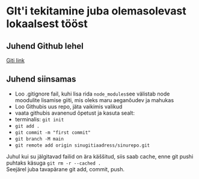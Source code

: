# GIt'i tekitamine juba olemasolevast lokaalsest tööst

## Juhend Github lehel

[Giti link](https://docs.github.com/en/github/importing-your-projects-to-github/importing-source-code-to-github/adding-an-existing-project-to-github-using-the-command-line)

## Juhend siinsamas

- Loo .gitignore fail, kuhi lisa rida `node_modules`see välistab node moodulite lisamise giiti, mis oleks maru aeganõudev ja mahukas
- Loo Githubis uus repo, jäta vaikimis valikud
- vaata githubis avanenud õpetust ja kasuta sealt:
- terminalis: `git init`
- `git add .`
- `git commit -m "first commit"`
- `git branch -M main`
- `git remote add origin sinugitiaadress/sinurepo.git`

Juhul kui su jälgitavad failid on ära käššitud, siis saab cache, enne git pushi puhtaks käsuga `git rm -r --cached .`  
Seejärel juba tavapärane git add, commit, push.
